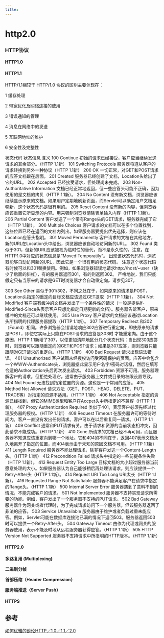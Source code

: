 ```yaml
---
title:
---
```

# http2.0

### HTTP协议

#### HTTP1.0

#### HTTP1.1

HTTP/1.1相较于 HTTP/1.0 协议的区别主要体现在：

1 缓存处理

2 带宽优化及网络连接的使用

3 错误通知的管理

4 消息在网络中的发送

5 互联网地址的维护

6 安全性及完整性

状态代码  状态信息  含义
 100  Continue  初始的请求已经接受，客户应当继续发送请求的其余部分。（HTTP 1.1新）
 101  Switching Protocols  服务器将遵从客户的请求转换到另外一种协议（HTTP 1.1新）
 200  OK  一切正常，对GET和POST请求的应答文档跟在后面。
 201  Created  服务器已经创建了文档，Location头给出了它的URL。
 202  Accepted  已经接受请求，但处理尚未完成。
 203  Non-Authoritative Information  文档已经正常地返回，但一些应答头可能不正确，因为使用的是文档的拷贝（HTTP 1.1新）。
 204  No Content  没有新文档，浏览器应该继续显示原来的文档。如果用户定期地刷新页面，而Servlet可以确定用户文档足够新，这个状态代码是很有用的。
 205  Reset Content  没有新的内容，但浏览器应该重置它所显示的内容。用来强制浏览器清除表单输入内容（HTTP 1.1新）。
 206  Partial Content  客户发送了一个带有Range头的GET请求，服务器完成了它（HTTP 1.1新）。
 300  Multiple Choices  客户请求的文档可以在多个位置找到，这些位置已经在返回的文档内列出。如果服务器要提出优先选择，则应该在Location应答头指明。
 301  Moved Permanently  客户请求的文档在其他地方，新的URL在Location头中给出，浏览器应该自动地访问新的URL。
 302  Found  类似于301，但新的URL应该被视为临时性的替代，而不是永久性的。注意，在HTTP1.0中对应的状态信息是“Moved Temporatily”。
 出现该状态代码时，浏览器能够自动访问新的URL，因此它是一个很有用的状态代码。
 注意这个状态代码有时候可以和301替换使用。例如，如果浏览器错误地请求http://host/~user（缺少了后面的斜杠），有的服务器返回301，有的则返回302。
 严格地说，我们只能假定只有当原来的请求是GET时浏览器才会自动重定向。请参见307。

303  See Other  类似于301/302，不同之处在于，如果原来的请求是POST，Location头指定的重定向目标文档应该通过GET提取（HTTP 1.1新）。
 304  Not Modified  客户端有缓冲的文档并发出了一个条件性的请求（一般是提供If-Modified-Since头表示客户只想比指定日期更新的文档）。服务器告诉客户，原来缓冲的文档还可以继续使用。
 305  Use Proxy  客户请求的文档应该通过Location头所指明的代理服务器提取（HTTP 1.1新）。
 307  Temporary Redirect  和302（Found）相同。许多浏览器会错误地响应302应答进行重定向，即使原来的请求是POST，即使它实际上只能在POST请求的应答是303时 才能重定向。由于这个原因，HTTP 1.1新增了307，以便更加清除地区分几个状态代码：当出现303应答时，浏览器可以跟随重定向的GET和POST请求；如果是307应答，则浏览器只能跟随对GET请求的重定向。（HTTP 1.1新）
 400  Bad Request  请求出现语法错误。
 401  Unauthorized  客户试图未经授权访问受密码保护的页面。应答中会包含一个WWW-Authenticate头，浏览器据此显示用户名字/密码对话框，然后在填写合适的Authorization头后再次发出请求。
 403  Forbidden  资源不可用。服务器理解客户的请求，但拒绝处理它。通常由于服务器上文件或目录的权限设置导致。
 404  Not Found  无法找到指定位置的资源。这也是一个常用的应答。
 405  Method Not Allowed  请求方法（GET、POST、HEAD、DELETE、PUT、TRACE等）对指定的资源不适用。（HTTP 1.1新）
 406  Not Acceptable  指定的资源已经找到，但它的MIME类型和客户在Accpet头中所指定的不兼容（HTTP 1.1新）。
 407  Proxy Authentication Required  类似于401，表示客户必须先经过代理服务器的授权。（HTTP 1.1新）
 408  Request Timeout  在服务器许可的等待时间内，客户一直没有发出任何请求。客户可以在以后重复同一请求。（HTTP 1.1新）
 409  Conflict  通常和PUT请求有关。由于请求和资源的当前状态相冲突，因此请求不能成功。（HTTP 1.1新）
 410  Gone  所请求的文档已经不再可用，而且服务器不知道应该重定向到哪一个地址。它和404的不同在于，返回407表示文档永久地离开了指定的位置，而404表示由于未知的原因文档不可用。（HTTP 1.1新）
 411  Length Required  服务器不能处理请求，除非客户发送一个Content-Length头。（HTTP 1.1新）
 412  Precondition Failed  请求头中指定的一些前提条件失败（HTTP 1.1新）。
 413  Request Entity Too Large  目标文档的大小超过服务器当前愿意处理的大小。如果服务器认为自己能够稍后再处理该请求，则应该提供一个Retry-After头（HTTP 1.1新）。
 414  Request URI Too Long  URI太长（HTTP 1.1新）。
 416  Requested Range Not Satisfiable  服务器不能满足客户在请求中指定的Range头。（HTTP 1.1新）
 500  Internal Server Error  服务器遇到了意料不到的情况，不能完成客户的请求。
 501  Not Implemented  服务器不支持实现请求所需要的功能。例如，客户发出了一个服务器不支持的PUT请求。
 502  Bad Gateway  服务器作为网关或者代理时，为了完成请求访问下一个服务器，但该服务器返回了非法的应答。
 503  Service Unavailable  服务器由于维护或者负载过重未能应答。例如，Servlet可能在数据库连接池已满的情况下返回503。服务器返回503时可以提供一个Retry-After头。
 504  Gateway Timeout  由作为代理或网关的服务器使用，表示不能及时地从远程服务器获得应答。（HTTP 1.1新）
 505  HTTP Version Not Supported  服务器不支持请求中所指明的HTTP版本。（HTTP 1.1新）

#### HTTP2.0

**多路复用 (Multiplexing)**



**二进制分帧**



**首部压缩（Header Compression）**



**服务端推送（Server Push）**



#### HTTPS

## 参考

[如何优雅的谈论HTTP／1.0／1.1／2.0](https://www.jianshu.com/p/52d86558ca57)